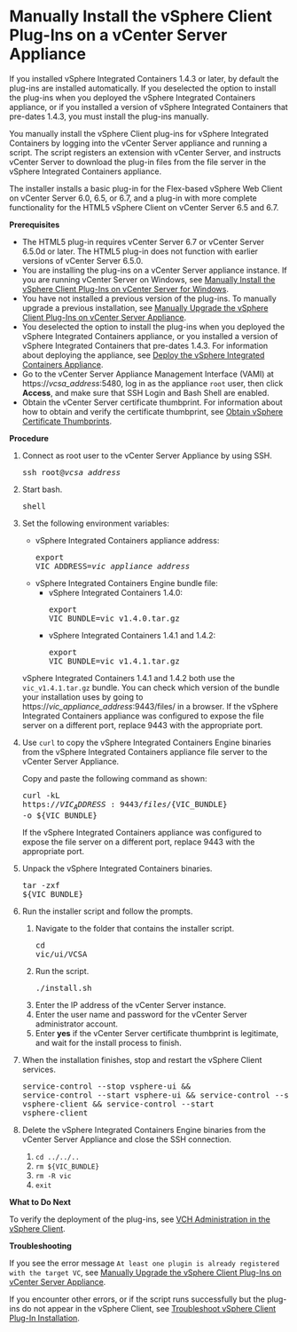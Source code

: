 # Manually Install the vSphere Client Plug-Ins on a vCenter Server Appliance #

If you installed vSphere Integrated Containers 1.4.3 or later, by default the plug-ins are installed automatically. If you deselected the option to install the plug-ins when you deployed the vSphere Integrated Containers appliance, or if you installed a version of vSphere Integrated Containers that pre-dates 1.4.3, you must install the plug-ins manually.

You manually install the vSphere Client plug-ins for vSphere Integrated Containers by logging into the vCenter Server appliance and running a script.  The script registers an extension with vCenter Server, and instructs vCenter Server to download the plug-in files from the file server in the vSphere Integrated Containers appliance.

The installer installs a basic plug-in for the Flex-based vSphere Web Client on vCenter Server 6.0, 6.5, or 6.7, and a plug-in with more complete functionality for the HTML5 vSphere Client on vCenter Server 6.5 and 6.7.

**Prerequisites**

- The HTML5 plug-in requires vCenter Server 6.7 or vCenter Server 6.5.0d or later. The HTML5 plug-in does not function with earlier versions of vCenter Server 6.5.0.
- You are installing the plug-ins on a vCenter Server appliance instance. If you are running vCenter Server on Windows, see [Manually Install the vSphere Client Plug-Ins on vCenter Server for Windows](plugins_vc_windows.md).
- You have not installed a previous version of the plug-ins. To manually upgrade a previous installation, see [Manually Upgrade the vSphere Client Plug-Ins on vCenter Server Appliance](upgrade_h5_plugin_vcsa.md).
- You deselected the option to install the plug-ins when you deployed the vSphere Integrated Containers appliance, or you installed a version of vSphere Integrated Containers that pre-dates 1.4.3. For information about deploying the appliance, see [Deploy the vSphere Integrated Containers Appliance](deploy_vic_appliance.md).
- Go to the vCenter Server Appliance Management Interface (VAMI) at https://<i>vcsa_address</i>:5480, log in as the appliance `root` user, then click **Access**, and make sure that SSH Login and Bash Shell are enabled.
- Obtain the vCenter Server certificate thumbprint. For information about how to obtain and verify the certificate thumbprint, see [Obtain vSphere Certificate Thumbprints](obtain_thumbprint.md).

**Procedure**

1. Connect as root user to the vCenter Server Appliance by using SSH.<pre>ssh root@<i>vcsa_address</i></pre>
4. Start bash.<pre>shell</i></pre>
5. Set the following environment variables:

    - vSphere Integrated Containers appliance address:<pre>export VIC_ADDRESS=<i>vic_appliance_address</i></pre>
    - vSphere Integrated Containers Engine bundle file:
      - vSphere Integrated Containers 1.4.0: <pre>export VIC_BUNDLE=vic_v1.4.0.tar.gz</pre>
      - vSphere Integrated Containers 1.4.1 and 1.4.2: <pre>export VIC_BUNDLE=vic_v1.4.1.tar.gz</pre>

    vSphere Integrated Containers 1.4.1 and 1.4.2 both use the `vic_v1.4.1.tar.gz` bundle. You can check which version of the bundle your installation uses by going to https://<i>vic_appliance_address</i>:9443/files/ in a browser. If the vSphere Integrated Containers appliance was configured to expose the file server on a different port, replace 9443 with the appropriate port.
5. Use `curl` to copy the vSphere Integrated Containers Engine binaries from the vSphere Integrated Containers appliance file server to the vCenter Server Appliance.

    Copy and paste the following command as shown:<pre>curl -kL https://${VIC_ADDRESS}:9443/files/${VIC_BUNDLE} -o ${VIC_BUNDLE}</pre>If the vSphere Integrated Containers appliance was configured to expose the file server on a different port, replace 9443 with the appropriate port.
5. Unpack the vSphere Integrated Containers binaries.<pre>tar -zxf ${VIC_BUNDLE}</pre>
9. Run the installer script and follow the prompts.
	1. Navigate to the folder that contains the installer script.<pre>cd vic/ui/VCSA</pre>
	2. Run the script.<pre>./install.sh</pre>
	2. Enter the IP address of the vCenter Server instance.
	1. Enter the user name and password for the vCenter Server administrator account.
	2. Enter **yes** if the vCenter Server certificate thumbprint is legitimate, and wait for the install process to finish. 
10. When the installation finishes, stop and restart the vSphere Client services.<pre>service-control --stop vsphere-ui && service-control --start vsphere-ui && service-control --stop vsphere-client && service-control --start vsphere-client</pre>
11. Delete the vSphere Integrated Containers Engine binaries from the vCenter Server Appliance and close the SSH connection.
	1. `cd ../../..`
	2. `rm ${VIC_BUNDLE}`
	3. `rm -R vic`
	4. `exit`

**What to Do Next**

To verify the deployment of the plug-ins, see [VCH Administration in the vSphere Client](vch_admin_client.md).

**Troubleshooting**

If you see the error message `At least one plugin is already registered with the target VC`, see [Manually Upgrade the vSphere Client Plug-Ins on vCenter Server Appliance](upgrade_h5_plugin_vcsa.md). 

If you encounter other errors, or if the script runs successfully but the plug-ins do not appear in the vSphere Client, see [Troubleshoot vSphere Client Plug-In Installation](ts_install_plugins.md).